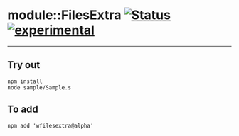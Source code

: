 
# module::FilesExtra  [![Status](https://github.com/Wandalen/wFilesExtra/workflows/Publish/badge.svg)](https://github.com/Wandalen/wFilesExtra/actions?query=workflow%3APublish) [![experimental](https://img.shields.io/badge/stability-experimental-orange.svg)](https://github.com/emersion/stability-badges#experimental)

___

## Try out
```
npm install
node sample/Sample.s
```

## To add
```
npm add 'wfilesextra@alpha'
```

